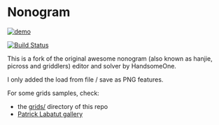 # Nonogram

[![demo](http://i.imgur.com/XRs3jk7.gif)](https://Lucas-C.github.io/Nonogram)

[![Build Status](https://travis-ci.org/Lucas-C/Nonogram.svg?branch=master)](https://travis-ci.org/Lucas-C/Nonogram)

This is a fork of the original awesome nonogram (also known as hanjie, picross and griddlers) editor and solver by HandsomeOne.

I only added the load from file / save as PNG features.

For some grids samples, check:
- the [grids/](grids/) directory of this repo
- [Patrick Labatut gallery](http://www.normalesup.org/~labatut/IK3/)

